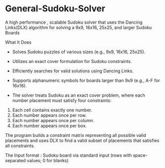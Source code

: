 # General-Sudoku-Solver
A high performance , scalable Sudoku solver that uses the Dancing Links(DLX) algorithm for solving  a 9x9, 16x16, 25x25, and larger Sudoku Boards

What It Does

- Solves Sudoku puzzles of various sizes (e.g., 9x9, 16x16, 25x25).
- Utilizes an exact cover formulation for Sudoku constraints.
- Efficiently searches for valid solutions using Dancing Links.
- Supports alphanumeric symbols for boards larger than 9x9 (e.g., A-F for 16x16).

- The solver treats Sudoku as an exact cover problem, where each number placement must satisfy four constraints:
1. Each cell contains exactly one number.
2. Each number appears once per row.
3. Each number appears once per column.
4. Each number appears once per box.

The program builds a constraint matrix representing all possible valid placements and uses DLX to find a valid subset of placements that satisfies all constraints.

The Input format :
Sudoku board via standard input (rows with space-separated values; 0 for blanks)
